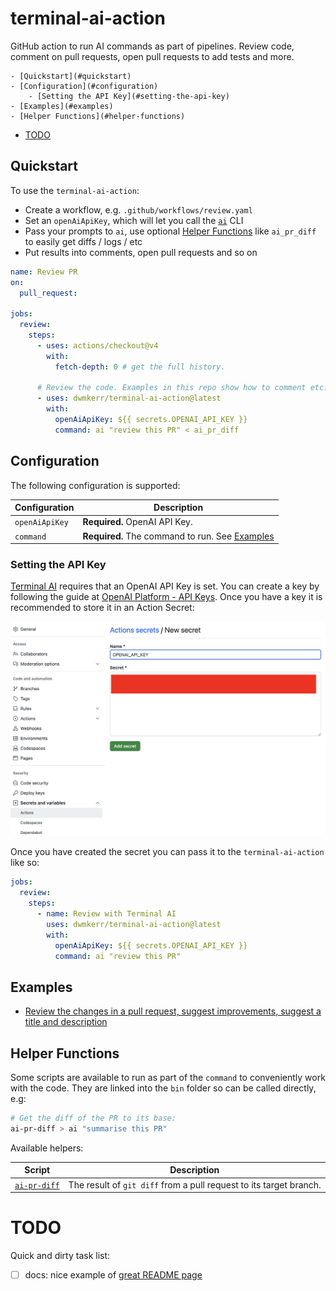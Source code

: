 # terminal-ai-action

GitHub action to run AI commands as part of pipelines. Review code, comment on pull requests, open pull requests to add tests and more.

<!-- vim-markdown-toc GFM -->

    - [Quickstart](#quickstart)
    - [Configuration](#configuration)
        - [Setting the API Key](#setting-the-api-key)
    - [Examples](#examples)
    - [Helper Functions](#helper-functions)
- [TODO](#todo)

<!-- vim-markdown-toc -->

## Quickstart

To use the `terminal-ai-action`:

- Create a workflow, e.g. `.github/workflows/review.yaml`
- Set an `openAiApiKey`, which will let you call the [`ai`](https://github.com/terminal-ai) CLI
- Pass your prompts to `ai`, use optional [Helper Functions](#helper-functions) like `ai_pr_diff` to easily get diffs / logs / etc
- Put results into comments, open pull requests and so on

```yaml
name: Review PR
on:
  pull_request:

jobs:
  review:
    steps:
      - uses: actions/checkout@v4
        with:
          fetch-depth: 0 # get the full history.
    
      # Review the code. Examples in this repo show how to comment etc.
      - uses: dwmkerr/terminal-ai-action@latest
        with:
          openAiApiKey: ${{ secrets.OPENAI_API_KEY }}
          command: ai "review this PR" < ai_pr_diff
```

## Configuration

The following configuration is supported:

| Configuration | Description                   |
|---------------|-------------------------------|
| `openAiApiKey`   | **Required.** OpenAI API Key. |
| `command`     | **Required.** The command to run. See [Examples](https://github.com/dwmkerr/terminal-ai?tab=readme-ov-file#examples)

### Setting the API Key

[Terminal AI](https://github.com/dwmkerr/terminal-ai) requires that an OpenAI API Key is set. You can create a key by following the guide at [OpenAI Platform - API Keys](https://platform.openai.com/api-keys). Once you have a key it is recommended to store it in an Action Secret:

![Screenshot of Actions Secret](./docs/actions-secret.png)

Once you have created the secret you can pass it to the `terminal-ai-action` like so:

```yaml
jobs:
  review:
    steps:
      - name: Review with Terminal AI
        uses: dwmkerr/terminal-ai-action@latest
        with:
          openAiApiKey: ${{ secrets.OPENAI_API_KEY }}
          command: ai "review this PR"
```

## Examples

- [Review the changes in a pull request, suggest improvements, suggest a title and description](./.gihub/workflows/example-pr-summary.yaml)

## Helper Functions

Some scripts are available to run as part of the `command` to conveniently work with the code. They are linked into the `bin` folder so can be called directly, e.g:

```bash
# Get the diff of the PR to its base:
ai-pr-diff > ai "summarise this PR"
```

Available helpers:

| Script                                  | Description                                                        |
|-----------------------------------------|--------------------------------------------------------------------|
| [`ai-pr-diff`](./scripts/ai-pr-diff.sh) | The result of `git diff` from a pull request to its target branch. |

# TODO

Quick and dirty task list:

- [ ] docs: nice example of [great README page](https://github.com/JamesIves/github-pages-deploy-action)
